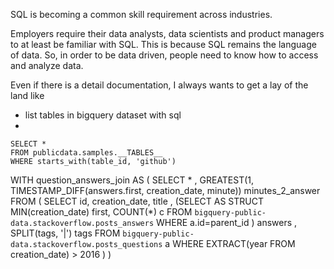 SQL is becoming a common skill requirement  across industries.

Employers require their data analysts, data scientists and product managers to at least be familiar with SQL. 
This is because SQL remains the language of data. So, in order to be data driven, people need to know how to access and analyze data.

Even if there is a detail documentation, I always wants to get a lay of the land like

- list tables in bigquery dataset with sql
- 

```
SELECT * 
FROM publicdata.samples.__TABLES__
WHERE starts_with(table_id, 'github') 
```
WITH question_answers_join AS (
  SELECT *
    , GREATEST(1, TIMESTAMP_DIFF(answers.first, creation_date, minute)) minutes_2_answer
  FROM (
    SELECT id, creation_date, title
      , (SELECT AS STRUCT MIN(creation_date) first, COUNT(*) c
         FROM `bigquery-public-data.stackoverflow.posts_answers` 
         WHERE a.id=parent_id
      ) answers
      , SPLIT(tags, '|') tags
    FROM `bigquery-public-data.stackoverflow.posts_questions` a
    WHERE EXTRACT(year FROM creation_date) > 2016
  )
)
